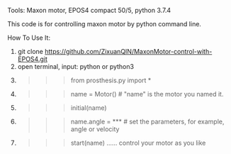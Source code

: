 Tools: Maxon motor, EPOS4 compact 50/5, python 3.7.4

This code is for controlling maxon motor by python command line.

How To Use It:
1. git clone https://github.com/ZixuanQIN/MaxonMotor-control-with-EPOS4.git
2. open terminal, input: python or python3
3. >>> from prosthesis.py import *
4. >>> name = Motor()  # "name" is the motor you named it.
5. >>> initial(name)
6. >>> name.angle = ***   # set the parameters, for example, angle or velocity
7. >>> start(name)
...... control your motor as you like
